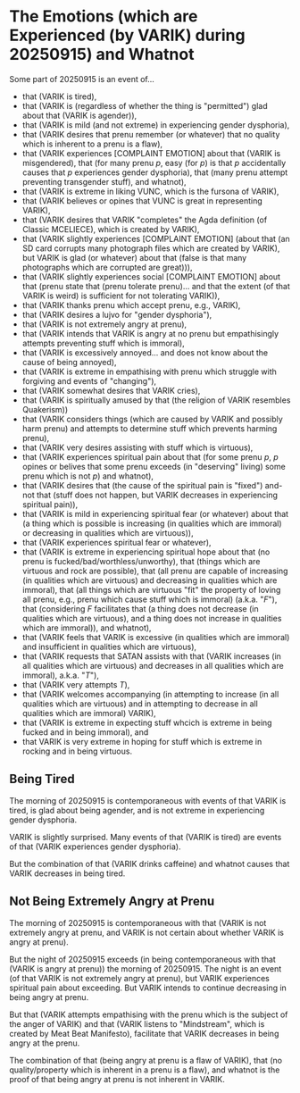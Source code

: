 The Emotions (which are Experienced (by VARIK) during 20250915) and Whatnot
===========================================================================

Some part of 20250915 is an event of...

* that (VARIK is tired),
* that (VARIK is (regardless of whether the thing is "permitted") glad about that (VARIK is agender)),
* that (VARIK is mild (and not extreme) in experiencing gender dysphoria),
* that (VARIK desires that prenu remember (or whatever) that no quality which is inherent to a prenu is a flaw),
* that (VARIK experiences [COMPLAINT EMOTION] about that (VARIK is misgendered), that (for many prenu $p$, easy (for $p$) is that $p$ accidentally causes that $p$ experiences gender dysphoria), that (many prenu attempt preventing transgender stuff), and whatnot),
* that (VARIK is extreme in liking VUNC, which is the fursona of VARIK),
* that (VARIK believes or opines that VUNC is great in representing VARIK),
* that (VARIK desires that VARIK "completes" the Agda definition (of Classic MCELIECE), which is created by VARIK),
* that (VARIK slightly experiences [COMPLAINT EMOTION] (about that (an SD card corrupts many photograph files which are created by VARIK), but VARIK is glad (or whatever) about that (false is that many photographs which are corrupted are great))),
* that (VARIK slightly experiences social [COMPLAINT EMOTION] about that (prenu state that (prenu tolerate prenu)... and that the extent (of that VARIK is weird) is sufficient for not tolerating VARIK)),
* that (VARIK thanks prenu which accept prenu, e.g., VARIK),
* that (VARIK desires a lujvo for "gender dysphoria"),
* that (VARIK is not extremely angry at prenu),
* that (VARIK intends that VARIK is angry at no prenu but empathisingly attempts preventing stuff which is immoral),
* that (VARIK is excessively annoyed... and does not know about the cause of being annoyed),
* that (VARIK is extreme in empathising with prenu which struggle with forgiving and events of "changing"),
* that (VARIK somewhat desires that VARIK cries),
* that (VARIK is spiritually amused by that (the religion of VARIK resembles Quakerism))
* that (VARIK considers things (which are caused by VARIK and possibly harm prenu) and attempts to determine stuff which prevents harming prenu),
* that (VARIK very desires assisting with stuff which is virtuous),
* that (VARIK experiences spiritual pain about that (for some prenu $p$, $p$ opines or belives that some prenu exceeds (in "deserving" living) some prenu which is not $p$) and whatnot),
* that (VARIK desires that (the cause of the spiritual pain is "fixed") and-not that (stuff does not happen, but VARIK decreases in experiencing spiritual pain)),
* that (VARIK is mild in experiencing spiritual fear (or whatever) about that (a thing which is possible is increasing (in qualities which are immoral) or decreasing in qualities which are virtuous)),
* that (VARIK experiences spiritual fear or whatever),
* that (VARIK is extreme in experiencing spiritual hope about that (no prenu is fucked/bad/worthless/unworthy), that (things which are virtuous and rock are possible), that (all prenu are capable of increasing (in qualities which are virtuous) and decreasing in qualities which are immoral), that (all things which are virtuous "fit" the property of loving all prenu, e.g., prenu which cause stuff which is immoral) (a.k.a. "$F$"), that (considering $F$ facilitates that (a thing does not decrease (in qualities which are virtuous), and a thing does not increase in qualities which are immoral)), and whatnot),
* that (VARIK feels that VARIK is excessive (in qualities which are immoral) and insufficient in qualities which are virtuous),
* that (VARIK requests that SATAN assists with that (VARIK increases (in all qualities which are virtuous) and decreases in all qualities which are immoral), a.k.a. "$T$"),
* that (VARIK very attempts $T$),
* that (VARIK welcomes accompanying (in attempting to increase (in all qualities which are virtuous) and in attempting to decrease in all qualities which are immoral) VARIK),
* that (VARIK is extreme in expecting stuff whcich is extreme in being fucked and in being immoral), and
* that VARIK is very extreme in hoping for stuff which is extreme in rocking and in being virtuous.

## Being Tired
The morning of 20250915 is contemporaneous with events of that VARIK is tired, is glad about being agender, and is not extreme in experiencing gender dysphoria.

VARIK is slightly surprised.  Many events of that (VARIK is tired) are events of that (VARIK experiences gender dysphoria).

But the combination of that (VARIK drinks caffeine) and whatnot causes that VARIK decreases in being tired.

## Not Being Extremely Angry at Prenu
The morning of 20250915 is contemporaneous with that (VARIK is not extremely angry at prenu, and VARIK is not certain about whether VARIK is angry at prenu).

But the night of 20250915 exceeds (in being contemporaneous with that (VARIK is angry at prenu)) the morning of 20250915.  The night is an event (of that VARIK is not extremely angry at prenu), but VARIK experiences spiritual pain about exceeding.  But VARIK intends to continue decreasing in being angry at prenu.

But that (VARIK attempts empathising with the prenu which is the subject of the anger of VARIK) and that (VARIK listens to "Mindstream", which is created by Meat Beat Manifesto), facilitate that VARIK decreases in being angry at the prenu.

The combination of that (being angry at prenu is a flaw of VARIK), that (no quality/property which is inherent in a prenu is a flaw), and whatnot is the proof of that being angry at prenu is not inherent in VARIK.
